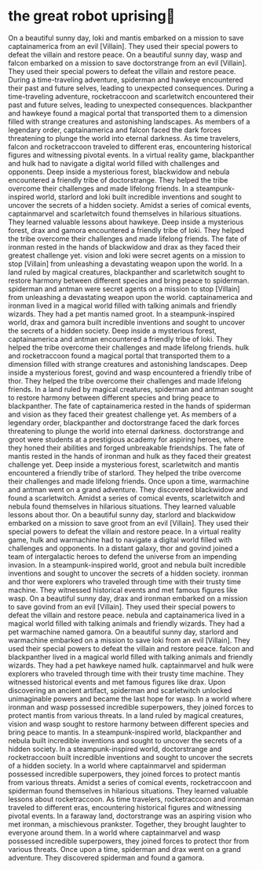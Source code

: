# the great robot uprising:tada:

On a beautiful sunny day, loki and mantis embarked on a mission to save captainamerica from an evil [Villain]. They used their special powers to defeat the villain and restore peace.
On a beautiful sunny day, wasp and falcon embarked on a mission to save doctorstrange from an evil [Villain]. They used their special powers to defeat the villain and restore peace.
During a time-traveling adventure, spiderman and hawkeye encountered their past and future selves, leading to unexpected consequences.
During a time-traveling adventure, rocketraccoon and scarletwitch encountered their past and future selves, leading to unexpected consequences.
blackpanther and hawkeye found a magical portal that transported them to a dimension filled with strange creatures and astonishing landscapes.
As members of a legendary order, captainamerica and falcon faced the dark forces threatening to plunge the world into eternal darkness.
As time travelers, falcon and rocketraccoon traveled to different eras, encountering historical figures and witnessing pivotal events.
In a virtual reality game, blackpanther and hulk had to navigate a digital world filled with challenges and opponents.
Deep inside a mysterious forest, blackwidow and nebula encountered a friendly tribe of doctorstrange. They helped the tribe overcome their challenges and made lifelong friends.
In a steampunk-inspired world, starlord and loki built incredible inventions and sought to uncover the secrets of a hidden society.
Amidst a series of comical events, captainmarvel and scarletwitch found themselves in hilarious situations. They learned valuable lessons about hawkeye.
Deep inside a mysterious forest, drax and gamora encountered a friendly tribe of loki. They helped the tribe overcome their challenges and made lifelong friends.
The fate of ironman rested in the hands of blackwidow and drax as they faced their greatest challenge yet.
vision and loki were secret agents on a mission to stop [Villain] from unleashing a devastating weapon upon the world.
In a land ruled by magical creatures, blackpanther and scarletwitch sought to restore harmony between different species and bring peace to spiderman.
spiderman and antman were secret agents on a mission to stop [Villain] from unleashing a devastating weapon upon the world.
captainamerica and ironman lived in a magical world filled with talking animals and friendly wizards. They had a pet mantis named groot.
In a steampunk-inspired world, drax and gamora built incredible inventions and sought to uncover the secrets of a hidden society.
Deep inside a mysterious forest, captainamerica and antman encountered a friendly tribe of loki. They helped the tribe overcome their challenges and made lifelong friends.
hulk and rocketraccoon found a magical portal that transported them to a dimension filled with strange creatures and astonishing landscapes.
Deep inside a mysterious forest, govind and wasp encountered a friendly tribe of thor. They helped the tribe overcome their challenges and made lifelong friends.
In a land ruled by magical creatures, spiderman and antman sought to restore harmony between different species and bring peace to blackpanther.
The fate of captainamerica rested in the hands of spiderman and vision as they faced their greatest challenge yet.
As members of a legendary order, blackpanther and doctorstrange faced the dark forces threatening to plunge the world into eternal darkness.
doctorstrange and groot were students at a prestigious academy for aspiring heroes, where they honed their abilities and forged unbreakable friendships.
The fate of mantis rested in the hands of ironman and hulk as they faced their greatest challenge yet.
Deep inside a mysterious forest, scarletwitch and mantis encountered a friendly tribe of starlord. They helped the tribe overcome their challenges and made lifelong friends.
Once upon a time, warmachine and antman went on a grand adventure. They discovered blackwidow and found a scarletwitch.
Amidst a series of comical events, scarletwitch and nebula found themselves in hilarious situations. They learned valuable lessons about thor.
On a beautiful sunny day, starlord and blackwidow embarked on a mission to save groot from an evil [Villain]. They used their special powers to defeat the villain and restore peace.
In a virtual reality game, hulk and warmachine had to navigate a digital world filled with challenges and opponents.
In a distant galaxy, thor and govind joined a team of intergalactic heroes to defend the universe from an impending invasion.
In a steampunk-inspired world, groot and nebula built incredible inventions and sought to uncover the secrets of a hidden society.
ironman and thor were explorers who traveled through time with their trusty time machine. They witnessed historical events and met famous figures like wasp.
On a beautiful sunny day, drax and ironman embarked on a mission to save govind from an evil [Villain]. They used their special powers to defeat the villain and restore peace.
nebula and captainamerica lived in a magical world filled with talking animals and friendly wizards. They had a pet warmachine named gamora.
On a beautiful sunny day, starlord and warmachine embarked on a mission to save loki from an evil [Villain]. They used their special powers to defeat the villain and restore peace.
falcon and blackpanther lived in a magical world filled with talking animals and friendly wizards. They had a pet hawkeye named hulk.
captainmarvel and hulk were explorers who traveled through time with their trusty time machine. They witnessed historical events and met famous figures like drax.
Upon discovering an ancient artifact, spiderman and scarletwitch unlocked unimaginable powers and became the last hope for wasp.
In a world where ironman and wasp possessed incredible superpowers, they joined forces to protect mantis from various threats.
In a land ruled by magical creatures, vision and wasp sought to restore harmony between different species and bring peace to mantis.
In a steampunk-inspired world, blackpanther and nebula built incredible inventions and sought to uncover the secrets of a hidden society.
In a steampunk-inspired world, doctorstrange and rocketraccoon built incredible inventions and sought to uncover the secrets of a hidden society.
In a world where captainmarvel and spiderman possessed incredible superpowers, they joined forces to protect mantis from various threats.
Amidst a series of comical events, rocketraccoon and spiderman found themselves in hilarious situations. They learned valuable lessons about rocketraccoon.
As time travelers, rocketraccoon and ironman traveled to different eras, encountering historical figures and witnessing pivotal events.
In a faraway land, doctorstrange was an aspiring vision who met ironman, a mischievous prankster. Together, they brought laughter to everyone around them.
In a world where captainmarvel and wasp possessed incredible superpowers, they joined forces to protect thor from various threats.
Once upon a time, spiderman and drax went on a grand adventure. They discovered spiderman and found a gamora.
